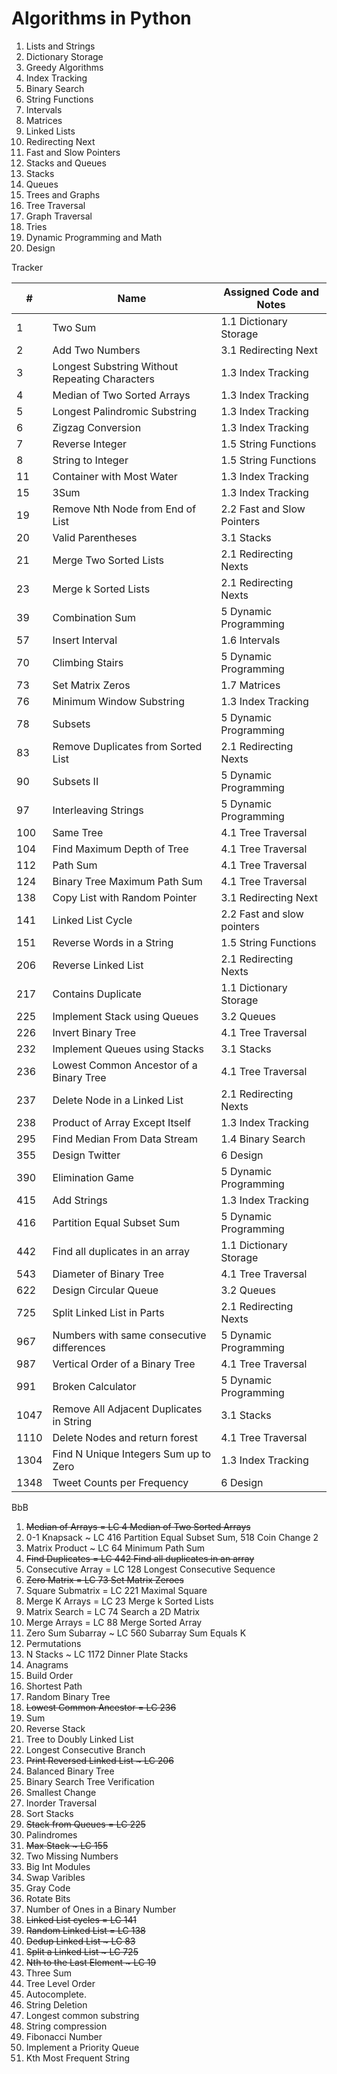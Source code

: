 # Algorithms in Python

1. Lists and Strings
  1. Dictionary Storage
  2. Greedy Algorithms
  3. Index Tracking
  4. Binary Search
  5. String Functions
  6. Intervals
  7. Matrices
2. Linked Lists
  1. Redirecting Next
  2. Fast and Slow Pointers
3. Stacks and Queues
  1. Stacks
  2. Queues
4. Trees and Graphs
  1. Tree Traversal
  3. Graph Traversal
  4. Tries
5. Dynamic Programming and Math
6. Design

Tracker

| # | Name | Assigned Code and Notes |
| - | ---- | ----------------------- |
| 1 | Two Sum | 1.1 Dictionary Storage |
| 2 | Add Two Numbers | 3.1 Redirecting Next |
| 3 | Longest Substring Without Repeating Characters | 1.3 Index Tracking |
| 4 | Median of Two Sorted Arrays | 1.3 Index Tracking |
| 5 | Longest Palindromic Substring | 1.3 Index Tracking |
| 6 | Zigzag Conversion | 1.3 Index Tracking |
| 7 | Reverse Integer | 1.5 String Functions |
| 8 | String to Integer | 1.5 String Functions |
| 11 | Container with Most Water | 1.3 Index Tracking |
| 15 | 3Sum | 1.3 Index Tracking |
| 19 | Remove Nth Node from End of List | 2.2 Fast and Slow Pointers |
| 20 | Valid Parentheses | 3.1 Stacks |
| 21 | Merge Two Sorted Lists | 2.1 Redirecting Nexts |
| 23 | Merge k Sorted Lists | 2.1 Redirecting Nexts |
| 39 | Combination Sum | 5 Dynamic Programming |
| 57 | Insert Interval | 1.6 Intervals |
| 70 | Climbing Stairs | 5 Dynamic Programming |
| 73 | Set Matrix Zeros | 1.7 Matrices |
| 76 | Minimum Window Substring | 1.3 Index Tracking |
| 78 | Subsets | 5 Dynamic Programming |
| 83 | Remove Duplicates from Sorted List | 2.1 Redirecting Nexts |
| 90 | Subsets II | 5 Dynamic Programming |
| 97 | Interleaving Strings | 5 Dynamic Programming |
| 100 | Same Tree | 4.1 Tree Traversal |
| 104 | Find Maximum Depth of Tree | 4.1 Tree Traversal |
| 112 | Path Sum | 4.1 Tree Traversal |
| 124 | Binary Tree Maximum Path Sum | 4.1 Tree Traversal |
| 138 | Copy List with Random Pointer | 3.1 Redirecting Next |
| 141 | Linked List Cycle | 2.2 Fast and slow pointers |
| 151 | Reverse Words in a String | 1.5 String Functions |
| 206 | Reverse Linked List | 2.1 Redirecting Nexts |
| 217 | Contains Duplicate | 1.1 Dictionary Storage |
| 225 | Implement Stack using Queues | 3.2 Queues |
| 226 | Invert Binary Tree | 4.1 Tree Traversal |
| 232 | Implement Queues using Stacks | 3.1 Stacks |
| 236 | Lowest Common Ancestor of a Binary Tree | 4.1 Tree Traversal |
| 237 | Delete Node in a Linked List | 2.1 Redirecting Nexts |
| 238 | Product of Array Except Itself | 1.3 Index Tracking |
| 295 | Find Median From Data Stream | 1.4 Binary Search |
| 355 | Design Twitter | 6 Design |
| 390 | Elimination Game | 5 Dynamic Programming |
| 415 | Add Strings | 1.3 Index Tracking |
| 416 | Partition Equal Subset Sum | 5 Dynamic Programming |
| 442 | Find all duplicates in an array | 1.1 Dictionary Storage |
| 543 | Diameter of Binary Tree | 4.1 Tree Traversal |
| 622 | Design Circular Queue | 3.2 Queues |
| 725 | Split Linked List in Parts | 2.1 Redirecting Nexts |
| 967 | Numbers with same consecutive differences | 5 Dynamic Programming |
| 987 | Vertical Order of a Binary Tree | 4.1 Tree Traversal |
| 991 | Broken Calculator | 5 Dynamic Programming |
| 1047 | Remove All Adjacent Duplicates in String | 3.1 Stacks |
| 1110 | Delete Nodes and return forest | 4.1 Tree Traversal |
| 1304 | Find N Unique Integers Sum up to Zero | 1.3 Index Tracking |
| 1348 | Tweet Counts per Frequency | 6 Design |

BbB
1. ~~Median of Arrays = LC 4 Median of Two Sorted Arrays~~
2. 0-1 Knapsack ~ LC 416 Partition Equal Subset Sum, 518 Coin Change 2
3. Matrix Product ~ LC 64 Minimum Path Sum
4. ~~Find Duplicates = LC 442 Find all duplicates in an array~~
5. Consecutive Array = LC 128 Longest Consecutive Sequence
6. ~~Zero Matrix = LC 73 Set Matrix Zeroes~~
7. Square Submatrix = LC 221 Maximal Square
8. Merge K Arrays = LC 23 Merge k Sorted Lists
9. Matrix Search = LC 74 Search a 2D Matrix
10. Merge Arrays = LC 88 Merge Sorted Array
11. Zero Sum Subarray ~ LC 560 Subarray Sum Equals K
12. Permutations
13. N Stacks ~ LC 1172 Dinner Plate Stacks
14. Anagrams
15. Build Order
16. Shortest Path
17. Random Binary Tree
18. ~~Lowest Common Ancestor = LC 236~~
19. Sum
20. Reverse Stack
21. Tree to Doubly Linked List
22. Longest Consecutive Branch
23. ~~Print Reversed Linked List ~ LC 206~~
24. Balanced Binary Tree
25. Binary Search Tree Verification
26. Smallest Change
27. Inorder Traversal
28. Sort Stacks
29. ~~Stack from Queues = LC 225~~
30. Palindromes
31. ~~Max Stack ~ LC 155~~
32. Two Missing Numbers
33. Big Int Modules
34. Swap Varibles
35. Gray Code
36. Rotate Bits
37. Number of Ones in a Binary Number
38. ~~Linked List cycles = LC 141~~
39. ~~Random Linked List = LC 138~~
40. ~~Dedup Linked List ~ LC 83~~
41. ~~Split a Linked List ~ LC 725~~
42. ~~Nth to the Last Element ~ LC 19~~
43. Three Sum
44. Tree Level Order
45. Autocomplete.
46. String Deletion
47. Longest common substring
48. String compression
49. Fibonacci Number
50. Implement a Priority Queue
51. Kth Most Frequent String
